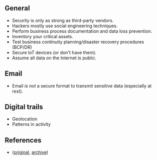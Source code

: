 
## General
- Security is only as strong as third-party vendors.
- Hackers mostly use social engineering techniques.
- Perform business process documentation and data loss prevention.
- Inventory your critical assets.
- Test business continuity planning/disaster recovery procedures (BCP/DR)
- Secure IoT devices (or don't have them).
- Assume all data on the Internet is public.

## Email
- Email _is not_ a secure format to transmit sensitive data (especially at rest).

## Digital trails
- Geolocation
- Patterns in activity

## References
- ([original](https://digitalguardian.com/blog/overlooked-components-of-opsec-programs), [archive](https://archive.is/HXv1i))
